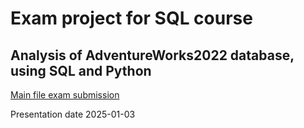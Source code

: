 # Exam project for SQL course

## Analysis of AdventureWorks2022 database, using SQL and Python

[Main file exam submission](SQL-stuff\SQL_kunskapskontroll\exam_submission.ipynb)

Presentation date 2025-01-03
